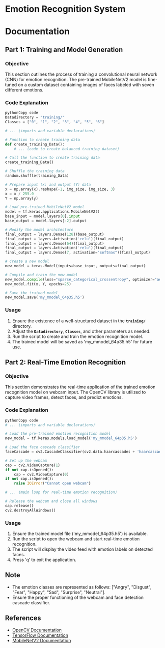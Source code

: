 # Emotion Recognition System

# **Documentation**

## **Part 1: Training and Model Generation**

### **Objective**

This section outlines the process of training a convolutional neural network (CNN) for emotion recognition. The pre-trained MobileNetV2 model is fine-tuned on a custom dataset containing images of faces labeled with seven different emotions.

### **Code Explanation**

```python
pythonCopy code
Datadirectory = "training/"
Classes = ["0", "1", "2", "3", "4", "5", "6"]

# ... (imports and variable declarations)

# Function to create training data
def create_training_Data():
    # ... (code to create balanced training dataset)

# Call the function to create training data
create_training_Data()

# Shuffle the training data
random.shuffle(training_Data)

# Prepare input (x) and output (Y) data
x = np.array(x).reshape(-1, img_size, img_size, 3)
x = x / 255.0
Y = np.array(y)

# Load pre-trained MobileNetV2 model
model = tf.keras.applications.MobileNetV2()
base_input = model.layers[0].input
base_output = model.layers[-2].output

# Modify the model architecture
final_output = layers.Dense(128)(base_output)
final_output = layers.Activation('relu')(final_output)
final_output = layers.Dense(64)(final_output)
final_output = layers.Activation('relu')(final_output)
final_output = layers.Dense(7, activation="softmax")(final_output)

# Create a new model
new_model = keras.Model(inputs=base_input, outputs=final_output)

# Compile and train the new model
new_model.compile(loss="sparse_categorical_crossentropy", optimizer="adam", metrics=["accuracy"])
new_model.fit(x, Y, epochs=25)

# Save the trained model
new_model.save('my_mmodel_64p35.h5')

```

### **Usage**

1. Ensure the existence of a well-structured dataset in the **`training/`** directory.
2. Adjust the **`Datadirectory`**, **`Classes`**, and other parameters as needed.
3. Run the script to create and train the emotion recognition model.
4. The trained model will be saved as 'my_mmodel_64p35.h5' for future use.

## **Part 2: Real-Time Emotion Recognition**

### **Objective**

This section demonstrates the real-time application of the trained emotion recognition model on webcam input. The OpenCV library is utilized to capture video frames, detect faces, and predict emotions.

### **Code Explanation**

```python
pythonCopy code
# ... (imports and variable declarations)

# Load the pre-trained emotion recognition model
new_model = tf.keras.models.load_model('my_mmodel_64p35.h5')

# Load the face cascade classifier
faceCascade = cv2.CascadeClassifier(cv2.data.haarcascades + 'haarcascade_frontalface_default.xml')

# Set up the webcam
cap = cv2.VideoCapture(1)
if not cap.isOpened():
    cap = cv2.VideoCapture(0)
if not cap.isOpened():
    raise IOError("Cannot open webcam")

# ... (main loop for real-time emotion recognition)

# Release the webcam and close all windows
cap.release()
cv2.destroyAllWindows()

```

### **Usage**

1. Ensure the trained model file ('my_mmodel_64p35.h5') is available.
2. Run the script to open the webcam and start real-time emotion recognition.
3. The script will display the video feed with emotion labels on detected faces.
4. Press 'q' to exit the application.

## **Note**

- The emotion classes are represented as follows: ["Angry", "Disgust", "Fear", "Happy", "Sad", "Surprise", "Neutral"].
- Ensure the proper functioning of the webcam and face detection cascade classifier.

## **References**

- [OpenCV Documentation](https://docs.opencv.org/)
- [TensorFlow Documentation](https://www.tensorflow.org/)
- [MobileNetV2 Documentation](https://keras.io/api/applications/mobilenet/#mobilenetv2-function)